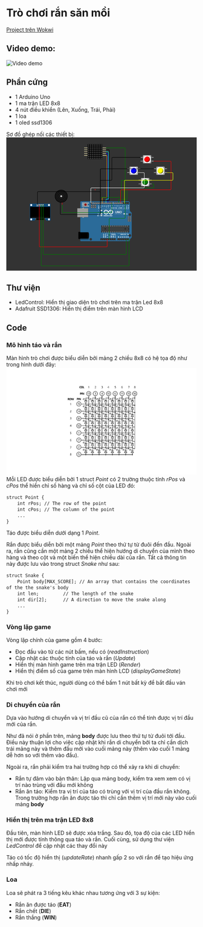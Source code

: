 # Trò chơi rắn săn mồi
[Project trên Wokwi](https://wokwi.com/projects/383641267625734145)

## Video demo:
![Video demo](assets/demo.gif)
## Phần cứng
- 1 Arduino Uno
- 1 ma trận LED 8x8
- 4 nút điều khiển (Lên, Xuống, Trái, Phải)
- 1 loa 
- 1 oled ssd1306

Sơ đồ ghép nối các thiết bị:
![Sơ đồ ghép nối các thiết bị](assets/diagram.png)

## Thư viện
- LedControl: Hiển thị giao diện trò chơi trên ma trận Led 8x8
- Adafruit SSD1306: Hiển thị điểm trên màn hình LCD

## Code
### Mô hình táo và rắn
Màn hình trò chơi được biểu diễn bởi mảng 2 chiều 8x8 có hệ tọa độ như trong hình dưới đây:
![Hệ tọa độ màn hình LED](assets/led_matrix_schematic.png)
Mỗi LED được biểu diễn bởi 1 struct *Point* có 2 trường thuộc tính *rPos* và *cPos* thể hiển chỉ số hàng và chỉ số cột của LED đó:
```
struct Point {
    int rPos; // The row of the point
    int cPos; // The column of the point
    ...
}
```
Táo được biểu diễn dưới dạng 1 *Point*.

Rắn được biểu diễn bởi một mảng *Point* theo thứ tự từ đuôi đến đầu. Ngoài ra, rắn cũng cần một mảng 2 chiều thể hiện hướng di chuyển của mình theo hàng và theo cột và một biến thể hiện chiều dài của rắn. Tất cả thông tin này được lưu vào trong struct *Snake* như sau:
```
struct Snake {
    Point body[MAX_SCORE]; // An array that contains the coordinates of the the snake's body
    int len;         // The length of the snake 
    int dir[2];      // A direction to move the snake along
    ...
}
```
### Vòng lặp game
Vòng lặp chính của game gồm 4 bước:
- Đọc đầu vào từ các nút bấm, nếu có (*readInstruction*)
- Cập nhật các thuộc tính của táo và rắn (*Update*)
- Hiển thị màn hình game trên ma trận LED (*Render*)
- Hiển thị điểm số của game trên màn hình LCD (*displayGameState*)

Khi trò chơi kết thúc, người dùng có thể bấm 1 nút bất kỳ để bắt đầu ván chơi mới

### Di chuyển của rắn
Dựa vào hướng di chuyển và vị trí đầu cũ của rắn có thể tính được vị trí đầu mới của rắn.

Như đã nói ở phần trên, mảng **body** được lưu theo thứ tự từ đuôi tới đầu. Điều này thuận lợi cho việc cập nhật khi rắn di chuyển bởi ta chỉ cần dịch trái mảng này và thêm đầu mới vào cuối mảng này (thêm vào cuối 1 mảng dễ hơn so với thêm vào đầu). 

Ngoài ra, rắn phải kiểm tra hai trường hợp có thể xảy ra khi di chuyển:
- Rắn tự đâm vào bản thân: Lặp qua mảng body, kiểm tra xem xem có vị trí nào trùng với đầu mới không 
- Rắn ăn táo: Kiểm tra vị trí của táo có trùng với vị trí của đầu rắn không. Trong trường hợp rắn ăn được táo thì chỉ cần thêm vị trí mới này vào cuối mảng **body**

### Hiển thị trên ma trận LED 8x8
Đầu tiên, màn hình LED sẽ được xóa trắng. Sau đó, tọa độ của các LED hiển thị mới được tính thông qua táo và rắn. Cuối cùng, sử dụng thư viện *LedControl* để cập nhật các thay đổi này

Táo có tốc độ hiển thị (*updateRate*) nhanh gấp 2 so với rắn để tạo hiệu ứng nhấp nháy.


### Loa
Loa sẽ phát ra 3 tiếng kêu khác nhau tương ứng với 3 sự kiện:
- Rắn ăn được táo (**EAT**)
- Rắn chết (**DIE**)
- Rắn thắng (**WIN**)
